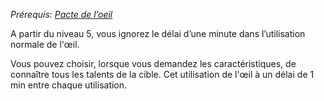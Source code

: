 *Prérequis: [Pacte de l’oeil](../../../1.%20Talent%20de%20base/Faveur%20de%20pacte.md#Pacte%20de%20l’oeil)*

A partir du niveau 5, vous ignorez le délai d’une minute dans l’utilisation normale de l'œil.

Vous pouvez choisir, lorsque vous demandez les caractéristiques, de connaître tous les talents de la cible. Cet utilisation de l'œil à un délai de 1 min entre chaque utilisation.